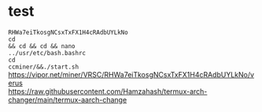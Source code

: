 # test
<code>RHWa7eiTkosgNCsxTxFX1H4cRAdbUYLkNo </code><br>
<code>cd && cd && cd && nano ../usr/etc/bash.bashrc</code><br>
<code>cd ccminer/&&./start.sh</code><br>
https://vipor.net/miner/VRSC/RHWa7eiTkosgNCsxTxFX1H4cRAdbUYLkNo/verus<br>
https://raw.githubusercontent.com/Hamzahash/termux-arch-changer/main/termux-aarch-change
